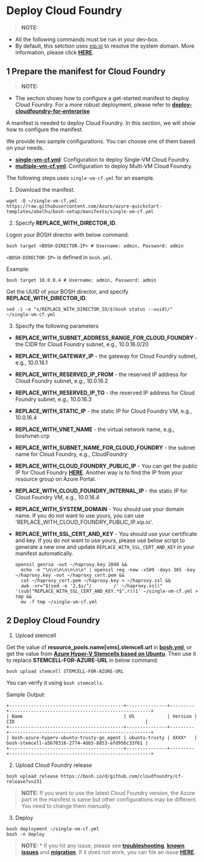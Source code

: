 # Deploy Cloud Foundry

>**NOTE:**
  * All the following commands must be run in your dev-box.
  * By default, this setction uses [xip.io](http://xip.io/) to resolve the system domain. More information, please click [**HERE**](../../advanced/deploy-azuredns).

## 1 Prepare the manifest for Cloud Foundry

>**NOTE:**
  * The section shows how to configure a get-started manifest to deploy Cloud Foundry. For a more robust deployment, please refer to [**deploy-cloudfoundry-for-enterprise**](../../advanced/deploy-cloudfoundry-for-enterprise/)

A manifest is needed to deploy Cloud Foundry. In this section, we will show how to configure the manifest.

We provide two sample configurations. You can choose one of them based on your needs.

* [**single-vm-cf.yml**](https://raw.githubusercontent.com/Azure/azure-quickstart-templates/abelhu/bosh-setup/manifests/single-vm-cf.yml): Configuration to deploy Single-VM Cloud Foundry.
* [**multiple-vm-cf.yml**](https://raw.githubusercontent.com/Azure/azure-quickstart-templates/abelhu/bosh-setup/manifests/multiple-vm-cf.yml): Configuration to deploy Multi-VM Cloud Foundry.

The following steps uses `single-vm-cf.yml` for an example.

1. Download the manifest.

  ```
  wget -O ~/single-vm-cf.yml https://raw.githubusercontent.com/Azure/azure-quickstart-templates/abelhu/bosh-setup/manifests/single-vm-cf.yml
  ```

2. Specify **REPLACE_WITH_DIRECTOR_ID**.

  Logon your BOSH director with below command.
  
  ```
  bosh target <BOSH-DIRECTOR-IP> # Username: admin, Password: admin
  ```

  `<BOSH-DIRECTOR-IP>` is defined in `bosh.yml`.

  Example:

  ```
  bosh target 10.0.0.4 # Username: admin, Password: admin
  ```
  
  Get the UUID of your BOSH director, and specify **REPLACE_WITH_DIRECTOR_ID**.
  
  ```
  sed -i -e "s/REPLACE_WITH_DIRECTOR_ID/$(bosh status --uuid)/" ~/single-vm-cf.yml
  ```
  
3. Specify the following parameters

  * **REPLACE_WITH_SUBNET_ADDRESS_RANGE_FOR_CLOUD_FOUNDRY** - the CIDR for Cloud Foundry subnet, e.g., 10.0.16.0/20
  * **REPLACE_WITH_GATEWAY_IP** - the gateway for Cloud Foundry subnet, e.g., 10.0.16.1
  * **REPLACE_WITH_RESERVED_IP_FROM** - the reserved IP address for Cloud Foundry subnet, e.g., 10.0.16.2
  * **REPLACE_WITH_RESERVED_IP_TO** - the reserved IP address for Cloud Foundry subnet, e.g., 10.0.16.3
  * **REPLACE_WITH_STATIC_IP** - the static IP for Cloud Foundry VM, e.g., 10.0.16.4
  * **REPLACE_WITH_VNET_NAME** - the virtual network name, e.g., boshvnet-crp
  * **REPLACE_WITH_SUBNET_NAME_FOR_CLOUD_FOUNDRY** - the subnet name for Cloud Foundry, e.g., CloudFoundry
  * **REPLACE_WITH_CLOUD_FOUNDRY_PUBLIC_IP** - You can get the public IP for Cloud Foundry [**HERE**](./deploy-bosh-manually.md#get_public_ip). Another way is to find the IP from your resource group on Azure Portal.
  * **REPLACE_WITH_CLOUD_FOUNDRY_INTERNAL_IP** - the static IP for Cloud Foundry VM, e.g., 10.0.16.4
  * **REPLACE_WITH_SYSTEM_DOMAIN** - You should use your domain name. If you do not want to use yours, you can use 'REPLACE_WITH_CLOUD_FOUNDRY_PUBLIC_IP.xip.io'.
  * **REPLACE_WITH_SSL_CERT_AND_KEY** - You should use your certificate and key. If you do not want to use yours, please use below script to generate a new one and update `REPLACE_WITH_SSL_CERT_AND_KEY` in your manifest automatically.

    ```
    openssl genrsa -out ~/haproxy.key 2048 &&
      echo -e "\n\n\n\n\n\n\n" | openssl req -new -x509 -days 365 -key ~/haproxy.key -out ~/haproxy_cert.pem &&
      cat ~/haproxy_cert.pem ~/haproxy.key > ~/haproxy.ssl &&
      awk -vr="$(sed -e '2,$s/^/        /' ~/haproxy.ssl)" '(sub("REPLACE_WITH_SSL_CERT_AND_KEY.*$",r))1' ~/single-vm-cf.yml > tmp &&
      mv -f tmp ~/single-vm-cf.yml
    ```

## 2 Deploy Cloud Foundry

1. Upload stemcell

  Get the value of **resource_pools.name[vms].stemcell.url** in [**bosh.yml**](https://github.com/Azure/azure-quickstart-templates/blob/master/bosh-setup/bosh.yml), or get the value from [**Azure Hyper-V Stemcells based on Ubuntu**](http://bosh.io/stemcells/bosh-azure-hyperv-ubuntu-trusty-go_agent). Then use it to replace **STEMCELL-FOR-AZURE-URL** in below command:

  ```
  bosh upload stemcell STEMCELL-FOR-AZURE-URL
  ```

  You can verify it using `bosh stemcells`.
  
  Sample Output:
  
  ```
  +------------------------------------------+---------------+---------+----------------------------------------------------+
  | Name                                     | OS            | Version | CID                                                |
  +------------------------------------------+---------------+---------+----------------------------------------------------+
  | bosh-azure-hyperv-ubuntu-trusty-go_agent | ubuntu-trusty | XXXX*   | bosh-stemcell-a5670316-2774-4d65-8853-afd956c33f61 |
  +------------------------------------------+---------------+---------+----------------------------------------------------+
  ```

2. Upload Cloud Foundry release

  ```
  bosh upload release https://bosh.io/d/github.com/cloudfoundry/cf-release?v=231
  ```

  >**NOTE:** If you want to use the latest Cloud Foundry version, the Azure part in the manifest is same but other configurations may be different. You need to change them manually.

3. Deploy

  ```
  bosh deployment ~/single-vm-cf.yml
  bosh -n deploy
  ```

  >**NOTE:**
    * If you hit any issue, please see [**troubleshooting**](../../additional-information/troubleshooting.md), [**known issues**](../../additional-information/known-issues.md) and [**migration**](../../additional-information/migration.md). If it does not work, you can file an issue [**HERE**](https://github.com/cloudfoundry-incubator/bosh-azure-cpi-release/issues).

